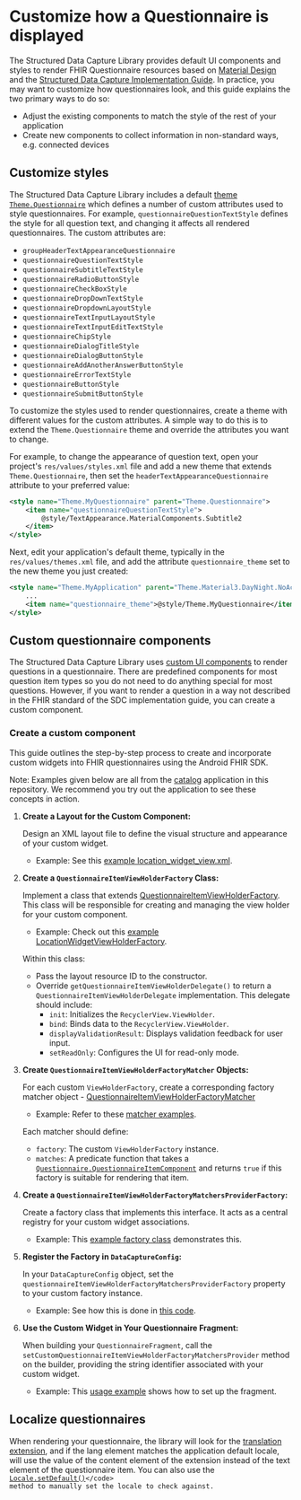 # Customize how a Questionnaire is displayed

The Structured Data Capture Library provides default UI components and styles to
render FHIR Questionnaire resources based on
[Material Design](https://material.io/design) and the
[Structured Data Capture Implementation Guide](https://build.fhir.org/ig/HL7/sdc/).
In practice, you may want to customize how questionnaires look, and this guide
explains the two primary ways to do so:

* Adjust the existing components to match the style of the rest of your
    application
* Create new components to collect information in non-standard ways, e.g.
    connected devices

## Customize styles

The Structured Data Capture Library includes a default
[theme](https://developer.android.com/guide/topics/ui/look-and-feel/themes)
[`Theme.Questionnaire`](https://github.com/google/android-fhir/blob/master/datacapture/src/main/res/values/styles.xml#L36)
which defines a number of custom attributes used to style questionnaires. For
example, `questionnaireQuestionTextStyle` defines the style for all question
text, and changing it affects all rendered questionnaires. The custom attributes
are:

* `groupHeaderTextAppearanceQuestionnaire`
* `questionnaireQuestionTextStyle`
* `questionnaireSubtitleTextStyle`
* `questionnaireRadioButtonStyle`
* `questionnaireCheckBoxStyle`
* `questionnaireDropDownTextStyle`
* `questionnaireDropdownLayoutStyle`
* `questionnaireTextInputLayoutStyle`
* `questionnaireTextInputEditTextStyle`
* `questionnaireChipStyle`
* `questionnaireDialogTitleStyle`
* `questionnaireDialogButtonStyle`
* `questionnaireAddAnotherAnswerButtonStyle`
* `questionnaireErrorTextStyle`
* `questionnaireButtonStyle`
* `questionnaireSubmitButtonStyle`

To customize the styles used to render questionnaires, create a theme with
different values for the custom attributes. A simple way to do this is to extend
the `Theme.Questionnaire` theme and override the attributes you want to change.

For example, to change the appearance of question text, open your project's
`res/values/styles.xml` file and add a new theme that extends
`Theme.Questionnaire`, then set the `headerTextAppearanceQuestionnaire`
attribute to your preferred value:

```xml
<style name="Theme.MyQuestionnaire" parent="Theme.Questionnaire">
    <item name="questionnaireQuestionTextStyle">
        @style/TextAppearance.MaterialComponents.Subtitle2
    </item>
</style>
```

Next, edit your application's default theme, typically in the
`res/values/themes.xml` file, and add the attribute `questionnaire_theme` set to
the new theme you just created:

```xml
<style name="Theme.MyApplication" parent="Theme.Material3.DayNight.NoActionBar">
    ...
    <item name="questionnaire_theme">@style/Theme.MyQuestionnaire</item>
</style>
```

## Custom questionnaire components

The Structured Data Capture Library uses
[custom UI components](https://github.com/google/android-fhir/tree/master/datacapture/src/main/java/com/google/android/fhir/datacapture/views)
to render questions in a questionnaire. There are predefined components for most
question item types so you do not need to do anything special for most
questions. However, if you want to render a question in a way not described in
the FHIR standard of the SDC implementation guide, you can create a custom
component.

### Create a custom component

This guide outlines the step-by-step process to create and incorporate custom widgets into FHIR questionnaires using the Android FHIR SDK.

Note: Examples given below are all from the [catalog](https://github.com/google/android-fhir/tree/master/catalog) application in this repository. We recommend you try out the application to see these concepts in action.

1. **Create a Layout for the Custom Component:**

   Design an XML layout file to define the visual structure and appearance of your custom widget.

    * Example: See this [example location_widget_view.xml](https://github.com/google/android-fhir/blob/master/contrib/locationwidget/src/main/res/layout/location_widget_view.xml).

2. **Create a `QuestionnaireItemViewHolderFactory` Class:**

   Implement a class that extends [QuestionnaireItemViewHolderFactory](https://github.com/google/android-fhir/blob/master/datacapture/src/main/java/com/google/android/fhir/datacapture/views/factories/QuestionnaireItemViewHolderFactory.kt#L35). This class will be responsible for creating and managing the view holder for your custom component.

    * Example: Check out this [example LocationWidgetViewHolderFactory](https://github.com/google/android-fhir/blob/master/contrib/locationwidget/src/main/java/com/google/android/fhir/datacapture/contrib/views/locationwidget/LocationWidgetViewHolderFactory.kt#L29).

   Within this class:

    * Pass the layout resource ID to the constructor.
    * Override `getQuestionnaireItemViewHolderDelegate()` to return a `QuestionnaireItemViewHolderDelegate` implementation. This delegate should include:
        * `init`:  Initializes the `RecyclerView.ViewHolder`.
        * `bind`: Binds data to the `RecyclerView.ViewHolder`.
        * `displayValidationResult`: Displays validation feedback for user input.
        * `setReadOnly`: Configures the UI for read-only mode.

3. **Create `QuestionnaireItemViewHolderFactoryMatcher` Objects:**

   For each custom `ViewHolderFactory`, create a corresponding factory matcher object - [QuestionnaireItemViewHolderFactoryMatcher](https://github.com/google/android-fhir/blob/master/datacapture/src/main/java/com/google/android/fhir/datacapture/QuestionnaireFragment.kt#L538)

    * Example: Refer to these [matcher examples](https://github.com/google/android-fhir/blob/master/catalog/src/main/java/com/google/android/fhir/catalog/ContribQuestionnaireItemViewHolderFactoryMatchersProviderFactory.kt#L38C15-L45C16).

   Each matcher should define:

    * `factory`: The custom `ViewHolderFactory` instance.
    * `matches`: A predicate function that takes a [`Questionnaire.QuestionnaireItemComponent`](https://hapifhir.io/hapi-fhir/apidocs/hapi-fhir-structures-r4/org/hl7/fhir/r4/model/Questionnaire.QuestionnaireItemComponent.html) and returns `true` if this factory is suitable for rendering that item.

4. **Create a `QuestionnaireItemViewHolderFactoryMatchersProviderFactory`:**

   Create a factory class that implements this interface. It acts as a central registry for your custom widget associations.

    * Example: This [example factory class](https://github.com/google/android-fhir/blob/master/catalog/src/main/java/com/google/android/fhir/catalog/ContribQuestionnaireItemViewHolderFactoryMatchersProviderFactory.kt) demonstrates this.

5. **Register the Factory in `DataCaptureConfig`:**

   In your `DataCaptureConfig` object, set the `questionnaireItemViewHolderFactoryMatchersProviderFactory` property to your custom factory instance.

    * Example: See how this is done in [this code](https://github.com/google/android-fhir/blob/master/catalog/src/main/java/com/google/android/fhir/catalog/CatalogApplication.kt#L42C5-L47C8).

6. **Use the Custom Widget in Your Questionnaire Fragment:**

   When building your `QuestionnaireFragment`, call the `setCustomQuestionnaireItemViewHolderFactoryMatchersProvider` method on the builder, providing the string identifier associated with your custom widget.

    * Example: This [usage example](https://github.com/google/android-fhir/blob/master/catalog/src/main/java/com/google/android/fhir/catalog/DemoQuestionnaireFragment.kt#L142C13-L150C23) shows how to set up the fragment.


## Localize questionnaires

When rendering your questionnaire, the library will look for the
[translation extension](https://www.hl7.org/fhir/R4/languages.html##ext), and if
the lang element matches the application default locale, will use the value of
the content element of the extension instead of the text element of the
questionnaire item. You can also use the
<code>[Locale.setDefault()](https://developer.android.com/reference/java/util/Locale#setDefault\(java.util.Locale\))</code>
method to manually set the locale to check against.
